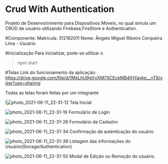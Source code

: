 # Crud With Authentication
Projeto de Desenvolvimento para Dispositivos Móveis, no qual simula um CRUD  de usuário utilizando Firebase,FireStore e Authentication.

#Componente:
Matricula: 312182011
Nome: Ângelo Miguel Ribeiro Cerqueira Lima - Usuário

#Inicialização
Para inicializar, pode-se utilizar o <blockquote> npm start </blockquote>

#Telas
Link do funcionamento da aplicação: https://drive.google.com/file/d/1MsLhU9gVyXM7XCEckMB4lHYavkp__nT8/view?usp=sharing

Todas as telas foram feitas por um integrante

!![photo_2021-06-11_22-31-12](https://user-images.githubusercontent.com/48892449/121761261-2b7fc180-cb05-11eb-9f3a-6af37453871b.jpg)
Tela Inicial

![photo_2021-06-11_22-31-19](https://user-images.githubusercontent.com/48892449/121761266-3175a280-cb05-11eb-81ea-9d80f51b4bc9.jpg)
Formulário de Login

![photo_2021-06-11_22-31-26](https://user-images.githubusercontent.com/48892449/121761271-376b8380-cb05-11eb-94a5-5d91a4f6cd65.jpg)
Formulário de Cadastro

![photo_2021-06-11_22-31-34](https://user-images.githubusercontent.com/48892449/121761287-44887280-cb05-11eb-82fa-4813e7138160.jpg)
Confirmação da autenticação do usuário

![photo_2021-06-11_22-31-39](https://user-images.githubusercontent.com/48892449/121761301-51a56180-cb05-11eb-9484-8d76cd1d7fc6.jpg)
Listagem das informações do Usuário(Storage/Authentication)

![photo_2021-06-11_22-31-50](https://user-images.githubusercontent.com/48892449/121761318-6681f500-cb05-11eb-9b1c-5b159a53d768.jpg)
Modal de Edição ou Remoção do usuário.
